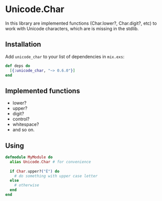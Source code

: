 # Unicode.Char

In this library are implemented functions (Char.lower?, Char.digit?, etc) to work with Unicode characters, which are is missing in the stdlib.

## Installation

Add `unicode_char` to your list of dependencies in `mix.exs`:

```elixir
def deps do
  [{:unicode_char, "~> 0.6.0"}]
end
```

## Implemented functions

* lower?
* upper?
* digit?
* control?
* whitespace?
* and so on.

## Using

```elixir
defmodule MyModule do
  alias Unicode.Char # for convenience
  
  if Char.upper?("È") do
    # do something with upper case letter
  else
    # otherwise
  end
end
```
